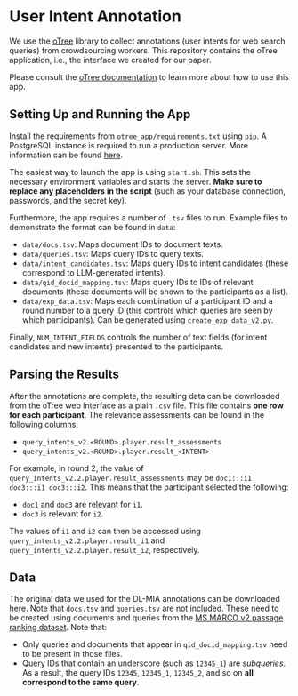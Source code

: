 # User Intent Annotation

We use the [oTree](https://www.otree.org/) library to collect annotations (user intents for web search queries) from crowdsourcing workers. This repository contains the oTree application, i.e., the interface we created for our paper.

Please consult the [oTree documentation](https://otree.readthedocs.io/en/latest/) to learn more about how to use this app.

## Setting Up and Running the App

Install the requirements from `otree_app/requirements.txt` using `pip`. A PostgreSQL instance is required to run a production server. More information can be found [here](https://otree.readthedocs.io/en/latest/server/ubuntu.html#ubuntu-linux-server).

The easiest way to launch the app is using `start.sh`. This sets the necessary environment variables and starts the server. **Make sure to replace any placeholders in the script** (such as your database connection, passwords, and the secret key).

Furthermore, the app requires a number of `.tsv` files to run. Example files to demonstrate the format can be found in `data`:

- `data/docs.tsv`: Maps document IDs to document texts.
- `data/queries.tsv`: Maps query IDs to query texts.
- `data/intent_candidates.tsv`: Maps query IDs to intent candidates (these correspond to LLM-generated intents).
- `data/qid_docid_mapping.tsv`: Maps query IDs to IDs of relevant documents (these documents will be shown to the participants as a list).
- `data/exp_data.tsv`: Maps each combination of a participant ID and a round number to a query ID (this controls which queries are seen by which participants). Can be generated using `create_exp_data_v2.py`.

Finally, `NUM_INTENT_FIELDS` controls the number of text fields (for intent candidates and new intents) presented to the participants.

## Parsing the Results

After the annotations are complete, the resulting data can be downloaded from the oTree web interface as a plain `.csv` file. This file contains **one row for each participant**. The relevance assessments can be found in the following columns:

- `query_intents_v2.<ROUND>.player.result_assessments`
- `query_intents_v2.<ROUND>.player.result_<INTENT>`

For example, in round 2, the value of `query_intents_v2.2.player.result_assessments` may be `doc1:::i1 doc3:::i1 doc3:::i2`. This means that the participant selected the following:

- `doc1` and `doc3` are relevant for `i1`.
- `doc3` is relevant for `i2`.

The values of `i1` and `i2` can then be accessed using `query_intents_v2.2.player.result_i1` and `query_intents_v2.2.player.result_i2`, respectively.

## Data

The original data we used for the DL-MIA annotations can be downloaded [here](https://drive.google.com/file/d/16hjYJD4l4C37nov-vU0tIjP-Sb8nI3_8/view?usp=sharing). Note that `docs.tsv` and `queries.tsv` are not included. These need to be created using documents and queries from the [MS MARCO v2 passage ranking dataset](https://ir-datasets.com/msmarco-passage-v2.html#msmarco-passage-v2). Note that:

- Only queries and documents that appear in `qid_docid_mapping.tsv` need to be present in those files.
- Query IDs that contain an underscore (such as `12345_1`) are _subqueries_. As a result, the query IDs `12345`, `12345_1`, `12345_2`, and so on **all correspond to the same query**.
